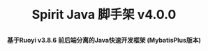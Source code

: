 <h1 align="center" style="margin: 30px 0 30px; font-weight: bold;">Spirit Java 脚手架 v4.0.0</h1>
<h4 align="center">基于Ruoyi v3.8.6 前后端分离的Java快速开发框架 (MybatisPlus版本)</h4>
